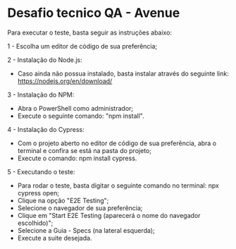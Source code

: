# Desafio tecnico QA - Avenue

Para executar o teste, basta seguir as instruções abaixo:

1 - Escolha um editor de código de sua preferência;

2 - Instalação do Node.js:
  * Caso ainda não possua instalado, basta instalar através do seguinte link: https://nodejs.org/en/download/

3 - Instalação do NPM:
  * Abra o PowerShell como administrador;
  * Execute o seguinte comando: "npm install".
    
4 - Instalação do Cypress:
  * Com o projeto aberto no editor de código de sua preferência, abra o terminal e confira se está na pasta do projeto;
  * Execute o comando: npm install cypress.

5 - Executando o teste:
  * Para rodar o teste, basta digitar o seguinte comando no terminal: npx cypress open;
  * Clique na opção "E2E Testing";
  * Selecione o navegador de sua preferência;
  * Clique em "Start E2E Testing (aparecerá o nome do navegador escolhido)";
  * Selecione a Guia - Specs (na lateral esquerda);
  * Execute a suite desejada. 
